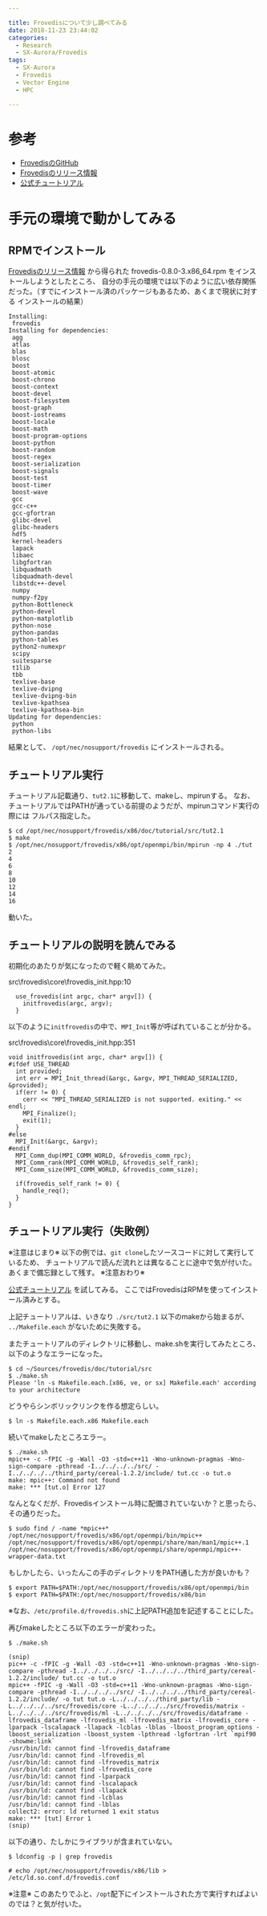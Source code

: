 ```yaml
---

title: Frovedisについて少し調べてみる
date: 2018-11-23 23:44:02
categories:
  - Research
  - SX-Aurora/Frovedis
tags:
  - SX-Aurora
  - Frovedis
  - Vector Engine
  - HPC

---
```


# 参考

* [FrovedisのGitHub]
* [Frovedisのリリース情報]
* [公式チュートリアル]

[FrovedisのGitHub]: https://github.com/frovedis/frovedis
[Frovedisのリリース情報]: https://github.com/frovedis/frovedis/releases
[公式チュートリアル]: https://github.com/frovedis/frovedis/blob/master/doc/tutorial/tutorial.md

# 手元の環境で動かしてみる

## RPMでインストール

[Frovedisのリリース情報] から得られた frovedis-0.8.0-3.x86_64.rpm をインストールしようとしたところ、
自分の手元の環境では以下のように広い依存関係だった。（すでにインストール済のパッケージもあるため、あくまで現状に対する
インストールの結果）

```
Installing:                                 
 frovedis                                   
Installing for dependencies:                
 agg                                        
 atlas                                      
 blas                                       
 blosc                                      
 boost                                      
 boost-atomic                               
 boost-chrono                               
 boost-context                              
 boost-devel                                
 boost-filesystem                           
 boost-graph                                
 boost-iostreams                            
 boost-locale                               
 boost-math                                 
 boost-program-options                      
 boost-python                               
 boost-random                               
 boost-regex                                
 boost-serialization                        
 boost-signals                              
 boost-test                                 
 boost-timer                                
 boost-wave                                 
 gcc                                        
 gcc-c++                                    
 gcc-gfortran                               
 glibc-devel                                
 glibc-headers                              
 hdf5                                       
 kernel-headers                             
 lapack                                     
 libaec                                     
 libgfortran                                
 libquadmath                                
 libquadmath-devel                          
 libstdc++-devel                            
 numpy                                      
 numpy-f2py                                 
 python-Bottleneck                          
 python-devel                               
 python-matplotlib                          
 python-nose                                
 python-pandas                              
 python-tables                              
 python2-numexpr                            
 scipy                                      
 suitesparse                                
 t1lib                                      
 tbb                                        
 texlive-base                               
 texlive-dvipng                             
 texlive-dvipng-bin                         
 texlive-kpathsea                           
 texlive-kpathsea-bin                       
Updating for dependencies:                  
 python                                     
 python-libs                                
```

結果として、 `/opt/nec/nosupport/frovedis` にインストールされる。

## チュートリアル実行

チュートリアル記載通り、`tut2.1`に移動して、makeし、mpirunする。
なお、チュートリアルではPATHが通っている前提のようだが、mpirunコマンド実行の際には
フルパス指定した。

```
$ cd /opt/nec/nosupport/frovedis/x86/doc/tutorial/src/tut2.1
$ make
$ /opt/nec/nosupport/frovedis/x86/opt/openmpi/bin/mpirun -np 4 ./tut
2
4
6
8
10
12
14
16
```

動いた。

## チュートリアルの説明を読んでみる

初期化のあたりが気になったので軽く眺めてみた。

src\frovedis\core\frovedis_init.hpp:10

```
  use_frovedis(int argc, char* argv[]) {
    initfrovedis(argc, argv);
  }
```

以下のように`initfrovedis`の中で、`MPI_Init`等が呼ばれていることが分かる。

src\frovedis\core\frovedis_init.hpp:351

```
void initfrovedis(int argc, char* argv[]) {
#ifdef USE_THREAD
  int provided;
  int err = MPI_Init_thread(&argc, &argv, MPI_THREAD_SERIALIZED, &provided);
  if(err != 0) {
    cerr << "MPI_THREAD_SERIALIZED is not supported. exiting." << endl;
    MPI_Finalize();
    exit(1);
  }
#else
  MPI_Init(&argc, &argv);
#endif
  MPI_Comm_dup(MPI_COMM_WORLD, &frovedis_comm_rpc);
  MPI_Comm_rank(MPI_COMM_WORLD, &frovedis_self_rank);
  MPI_Comm_size(MPI_COMM_WORLD, &frovedis_comm_size);

  if(frovedis_self_rank != 0) {
    handle_req();
  }
}
```


## チュートリアル実行（失敗例）

※注意はじまり※
以下の例では、`git clone`したソースコードに対して実行しているため、
チュートリアルで読んだ流れとは異なることに途中で気が付いた。
あくまで備忘録として残す。
※注意おわり※

[公式チュートリアル] を試してみる。
ここではFrovedisはRPMを使ってインストール済みとする。

上記チュートリアルは、いきなり `./src/tut2.1` 以下のmakeから始まるが、
`../Makefile.each` がないために失敗する。

またチュートリアルのディレクトリに移動し、make.shを実行してみたところ、以下のようなエラーになった。

```
$ cd ~/Sources/frovedis/doc/tutorial/src
$ ./make.sh
Please 'ln -s Makefile.each.[x86, ve, or sx] Makefile.each' according to your architecture
```

どうやらシンボリックリンクを作る想定らしい。

```
$ ln -s Makefile.each.x86 Makefile.each
```

続いてmakeしたところエラー。

```
$ ./make.sh
mpic++ -c -fPIC -g -Wall -O3 -std=c++11 -Wno-unknown-pragmas -Wno-sign-compare -pthread -I../../../../src/ -I../../../../third_party/cereal-1.2.2/include/ tut.cc -o tut.o
make: mpic++: Command not found
make: *** [tut.o] Error 127
```

なんとなくだが、Frovedisインストール時に配備されていないか？と思ったら、その通りだった。

```
$ sudo find / -name *mpic++*
/opt/nec/nosupport/frovedis/x86/opt/openmpi/bin/mpic++
/opt/nec/nosupport/frovedis/x86/opt/openmpi/share/man/man1/mpic++.1
/opt/nec/nosupport/frovedis/x86/opt/openmpi/share/openmpi/mpic++-wrapper-data.txt
```

もしかしたら、いったんこの手のディレクトリをPATH通した方が良いかも？

```
$ export PATH=$PATH:/opt/nec/nosupport/frovedis/x86/opt/openmpi/bin
$ export PATH=$PATH:/opt/nec/nosupport/frovedis/x86/bin
```

※なお、`/etc/profile.d/frovedis.sh`に上記PATH追加を記述することにした。

再びmakeしたところ以下のエラーが変わった。

```
$ ./make.sh

(snip)
pic++ -c -fPIC -g -Wall -O3 -std=c++11 -Wno-unknown-pragmas -Wno-sign-compare -pthread -I../../../../src/ -I../../../../third_party/cereal-1.2.2/include/ tut.cc -o tut.o
mpic++ -fPIC -g -Wall -O3 -std=c++11 -Wno-unknown-pragmas -Wno-sign-compare -pthread -I../../../../src/ -I../../../../third_party/cereal-1.2.2/include/ -o tut tut.o -L../../../../third_party/lib -L../../../../src/frovedis/core -L../../../../src/frovedis/matrix -L../../../../src/frovedis/ml -L../../../../src/frovedis/dataframe -lfrovedis_dataframe -lfrovedis_ml -lfrovedis_matrix -lfrovedis_core -lparpack -lscalapack -llapack -lcblas -lblas -lboost_program_options -lboost_serialization -lboost_system -lpthread -lgfortran -lrt `mpif90 -showme:link`
/usr/bin/ld: cannot find -lfrovedis_dataframe
/usr/bin/ld: cannot find -lfrovedis_ml
/usr/bin/ld: cannot find -lfrovedis_matrix
/usr/bin/ld: cannot find -lfrovedis_core
/usr/bin/ld: cannot find -lparpack
/usr/bin/ld: cannot find -lscalapack
/usr/bin/ld: cannot find -llapack
/usr/bin/ld: cannot find -lcblas
/usr/bin/ld: cannot find -lblas
collect2: error: ld returned 1 exit status
make: *** [tut] Error 1
(snip)
```

以下の通り、たしかにライブラリが含まれていない。

```
$ ldconfig -p | grep frovedis
```

```
# echo /opt/nec/nosupport/frovedis/x86/lib > /etc/ld.so.conf.d/frovedis.conf
```

※注意※
このあたりでふと、`/opt`配下にインストールされた方で実行すればよいのでは？と気が付いた。
